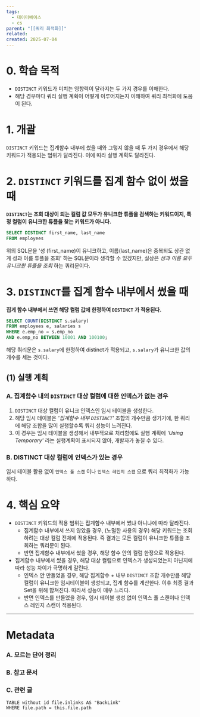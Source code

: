 ```yaml
---
tags:
  - 데이터베이스
  - cs
parent: "[[쿼리 최적화]]"
related: 
created: 2025-07-04
---
```


# 0. 학습 목적
- `DISTINCT` 키워드가 미치는 영향력이 달라지는 두 가지 경우를 이해한다.
- 해당 경우마다 쿼리 실행 계획이 어떻게 이루어지는지 이해하여 쿼리 최적화에 도움이 된다. 

# 1. 개괄
`DISTINCT` 키워드는 집계함수 내부에 썼을 때와 그렇지 않을 때 두 가지 경우에서 해당 키워드가 적용되는 범위가 달라진다. 이에 따라 실행 계획도 달라진다.

# 2. `DISTINCT` 키워드를 집계 함수 없이 썼을 때
**`DISTINCT`는 조회 대상이 되는 컬럼 값 모두가 유니크한 튜플을 검색하는 키워드이지, 특정 컬럼이 유니크한 튜플을 찾는 키워드가 아니다.**

```sql
SELECT DISTINCT first_name, last_name
FROM employees
```

위의 SQL문을 '성 (first_name)이 유니크하고, 이름(last_name)은 중복되도 상관 없게  성과 이름 튜플을 조회' 하는 SQL문이라 생각할 수 있겠지만, 실상은 *성과 이름 모두 유니크한 튜플을 조회* 하는 쿼리문이다. 

# 3. `DISTINCT`를 집계 함수 내부에서 썼을 때
**집게 함수 내부에서 쓰면 해당 컬럼 값에 한정하여 `DISTINCT` 가 적용된다.**

```sql
SELECT COUNT(DISTINCT s.salary)
FROM employees e, salaries s
WHERE e.emp_no = s.emp_no
AND e.emp_no BETWEEN 10001 AND 100100; 
```

해당 쿼리문은 `s.salary`에 한정하여 distinct가 적용되고, `s.salary`가 유니크한 값의 개수를 세는 것이다.

## (1) 실행 계획 
### A. 집계함수 내의 `DISTINCT` 대상 컬럼에 대한 인덱스가 없는 경우
1. `DISTINCT` 대상 컬럼이 유니크 인덱스인 임시 테이블을 생성한다. 
2. 해당 임시 테이블은 *'집계함수 내부 `DISTINCT`'* 조합의 개수만큼 생기기에, 한 쿼리에 해당 조합을 많이 실행할수록 쿼리 성능이 느려진다.
3. 이 경우는 임시 테이블을 생성해서 내부적으로 처리함에도 실행 계획에 *'Using Temporary'* 라는 실행계획이 표시되지 않아, 개발자가 놓칠 수 있다.

### B. DISTINCT 대상 컬럼에 인덱스가 있는 경우
임시 테이블 활용 없이 `인덱스 풀 스캔` 이나 `인덱스 레인지 스캔` 으로 쿼리 최적화가 가능하다.

# 4. 핵심 요약
- `DISTINCT` 키워드의 적용 범위는 집계함수 내부에서 썼냐 아니냐에 따라 달라진다.
	- 집계함수 내부에서 쓰지 않았을 경우, (노멀한 사용의 경우) 해당 키워드는 조회하려는 대상 컬럼 전체에 적용된다. 즉 결과는 모든 컬럼이 유니크한 튜플을 조회하는 쿼리문이 된다.
	- 반면 집계함수 내부에서 썼을 경우, 해당 함수 안의 컬럼 한정으로 적용된다.
- 집계함수 내부에서 썼을 경우, 해당 대상 컬럼으로 인덱스가 생성되었는지 아닌지에 따라 성능 차이가 극명하게 갈린다.
	- 인덱스 안 만들었을 경우, 해당 집계함수 + 내부 `DISTINCT` 조합 개수만큼 해당 컬럼이 유니크한 임시테이블이 생성되고, 집계 함수를 계산한다. 이후 최종 결과 Set을 위해 합쳐진다. 따라서 성능이 매우 느리다.
	- 반면 인덱스를 만들었을 경우, 임시 테이블 생성 없이 인덱스 풀 스캔이나 인덱스 레인지 스캔이 적용된다.

---

# Metadata

### A. 모르는 단어 정리 

###  B. 참고 문서

### C. 관련 글

```dataview
TABLE without id file.inlinks AS "BackLink"
WHERE file.path = this.file.path
```
